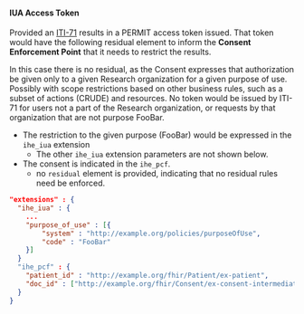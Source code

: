 #### IUA Access Token

Provided an [ITI-71](other.html#updates-to-iti-71) results in a PERMIT access token issued. That token would have the following residual element to inform the **Consent Enforcement Point** that it needs to restrict the results.

 In this case there is no residual, as the Consent expresses that authorization be given only to a given Research organization for a given purpose of use. Possibly with scope restrictions based on other business rules, such as a subset of actions (CRUDE) and resources. No token would be issued by ITI-71 for users not a part of the Research organization, or requests by that organization that are not purpose FooBar.

- The restriction to the given purpose (FooBar) would be expressed in the `ihe_iua` extension
  - The other `ihe_iua` extension parameters are not shown below.
- The consent is indicated in the `ihe_pcf`.
  - no `residual` element is provided, indicating that no residual rules need be enforced.

```json
"extensions" : {
  "ihe_iua" : {
    ...
    "purpose_of_use" : [{
        "system" : "http://example.org/policies/purposeOfUse",
        "code" : "FooBar"
    }]
  }
  "ihe_pcf" : {
    "patient_id" : "http://example.org/fhir/Patient/ex-patient",
    "doc_id" : ["http://example.org/fhir/Consent/ex-consent-intermediate-purpose"]
  }
}
```
